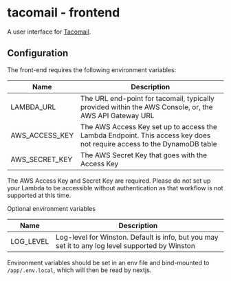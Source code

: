 # tacomail - frontend

A user interface for [Tacomail](https://github.com/sohmc/node-postfix-api).

## Configuration

The front-end requires the following environment variables:

| Name | Description |
| --- | --- |
| LAMBDA_URL | The URL end-point for tacomail, typically provided within the AWS Console, or, the AWS API Gateway URL |
| AWS_ACCESS_KEY | The AWS Access Key set up to access the Lambda Endpoint.  This access key does not require access to the DynamoDB table |
| AWS_SECRET_KEY | The AWS Secret Key that goes with the Access Key |

The AWS Access Key and Secret Key are required.  Please do not set up your Lambda to be accessible without authentication as that workflow is not supported at this time.

Optional environment variables

| Name | Description |
| --- | --- |
| LOG_LEVEL | Log-level for Winston.  Default is info, but you may set it to any log level supported by Winston |

Environment variables should be set in an env file and bind-mounted to `/app/.env.local`, which will then be read by nextjs.

